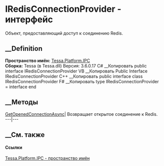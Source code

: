 # IRedisConnectionProvider - интерфейс
Объект, предоставляющий доступ к соединению Redis.
## __Definition
 **Пространство имён:** [Tessa.Platform.IPC](N_Tessa_Platform_IPC.htm)  
 **Сборка:** Tessa (в Tessa.dll) Версия: 3.6.0.17
C# __Копировать
     public interface IRedisConnectionProvider
VB __Копировать
     Public Interface IRedisConnectionProvider
C++ __Копировать
     public interface class IRedisConnectionProvider
F# __Копировать
     type IRedisConnectionProvider = interface end
##  __Методы
[GetOpenedConnectionAsync](M_Tessa_Platform_IPC_IRedisConnectionProvider_GetOpenedConnectionAsync.htm)|
Возвращает открытое соединение к Redis.  
---|---  
## __См. также
#### Ссылки
[Tessa.Platform.IPC - пространство имён](N_Tessa_Platform_IPC.htm)
